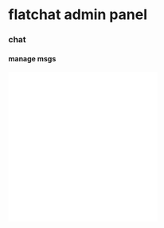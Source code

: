 # flatchat admin panel

### chat
#### manage msgs
<iframe src="adminajax.php" class="msgsadmin" frameborder="0"></iframe>
<iframe src="addchat.php?admin" class="addmsg" frameborder="0"></iframe>